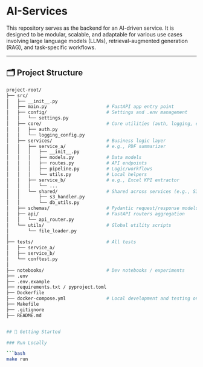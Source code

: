 # AI-Services

This repository serves as the backend for an AI-driven service. It is designed to be modular, scalable, and adaptable for various use cases involving large language models (LLMs), retrieval-augmented generation (RAG), and task-specific workflows.

---

## 🗂️ Project Structure

```bash
project-root/
├── src/
│   ├── __init__.py
│   ├── main.py                      # FastAPI app entry point
│   ├── config/                      # Settings and .env management
│   │   └── settings.py
│   ├── core/                        # Core utilities (auth, logging, etc.)
│   │   ├── auth.py
│   │   └── logging_config.py
│   ├── services/                    # Business logic layer
│   │   ├── service_a/               # e.g., PDF summarizer
│   │   │   ├── __init__.py
│   │   │   ├── models.py            # Data models
│   │   │   ├── routes.py            # API endpoints
│   │   │   ├── pipeline.py          # Logic/workflows
│   │   │   └── utils.py             # Local helpers
│   │   ├── service_b/               # e.g., Excel KPI extractor
│   │   │   └── ...
│   │   └── shared/                  # Shared across services (e.g., S3, DB)
│   │       ├── s3_handler.py
│   │       └── db_utils.py
│   ├── schemas/                     # Pydantic request/response models
│   ├── api/                         # FastAPI routers aggregation
│   │   └── api_router.py
│   └── utils/                       # Global utility scripts
│       └── file_loader.py
│
├── tests/                           # All tests
│   ├── service_a/
│   ├── service_b/
│   └── conftest.py
│
├── notebooks/                       # Dev notebooks / experiments
├── .env
├── .env.example
├── requirements.txt / pyproject.toml
├── Dockerfile
├── docker-compose.yml               # Local development and testing only
├── Makefile
├── .gitignore
├── README.md


## 🚀 Getting Started

### Run Locally

```bash
make run


